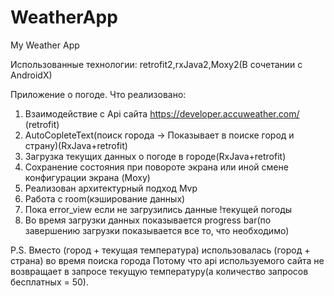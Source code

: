 # WeatherApp
My Weather App

Использованные технологии: retrofit2,rxJava2,Moxy2(В сочетании с AndroidX)

Приложение о погоде.
Что реализовано:
1) Взаимодействие с Api сайта https://developer.accuweather.com/ (retrofit)
2) AutoCopleteText(поиск города -> Показывает в поиске город и страну)(RxJava+retrofit)
3) Загрузка текущих данных о погоде в городе(RxJava+retrofit)
4) Сохранение состояния при повороте экрана или иной смене конфигурации экрана (Moxy)
5) Реализован архитектурный подход Mvp
6) Работа с room(кэширование данных)
7) Пока error_view если не загрузились данные !текущей погоды
8) Во время загрузки данных показывается progress bar(по завершению загрузки показывается все то, что необходимо)

P.S. Вместо (город + текущая температура) использовалась (город + страна) во время поиска города
Потому что api используемого сайта не возвращает в запросе текущую температуру(а количество запросов бесплатных = 50).
